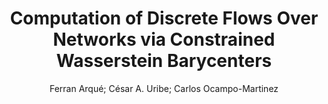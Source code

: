 ---
paperId: 7
author: Ferran Arqué; César A. Uribe; Carlos Ocampo-Martinez
publicationauthor: Arqué, F. et al.
title: Computation of Discrete Flows Over Networks via Constrained Wasserstein Barycenters
pdf: paper_07.pdf
poster: poster_7.png
pitch: https://www.youtube.com/watch?v=1RAk5EFHvfs&list=PLFHvi5sdWF5VqqqQvVC5SuBY7ecSgqequ&index=4&ab_channel=LatinXinAI
type: Oral
topic: Applications
category: Extended Abstract
link: https://research.latinxinai.org/papers/icml/2021/pdf/paper_07.pdf
conference: icml
year: 2021
tags: icml-2021
location: Virtual
---